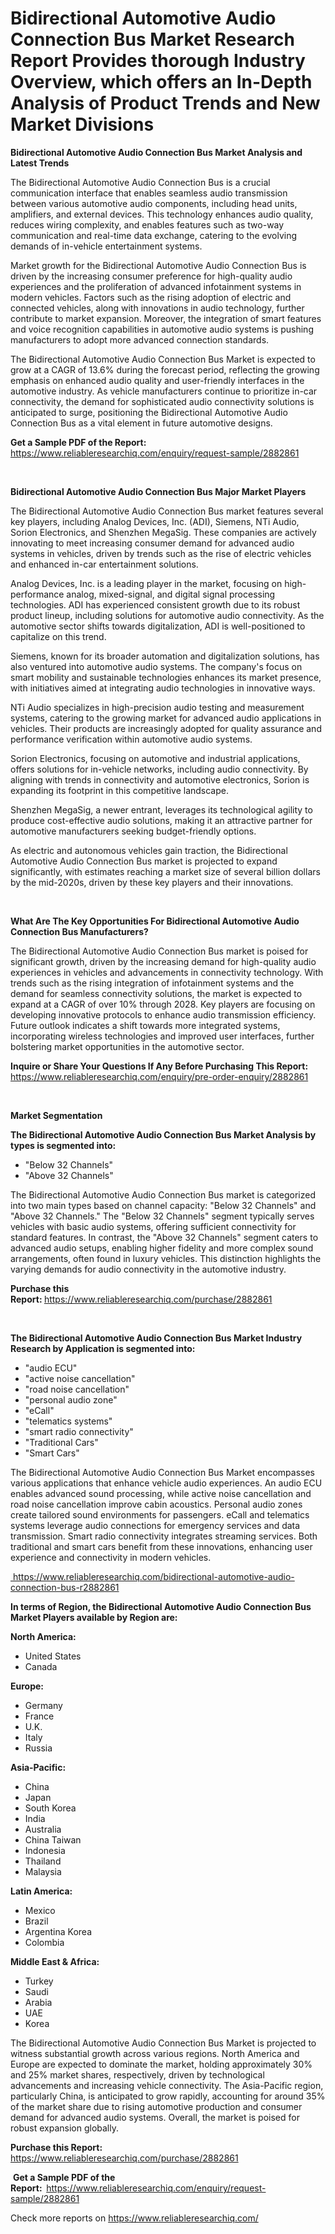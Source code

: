 <p><h1>Bidirectional Automotive Audio Connection Bus Market Research Report Provides thorough Industry Overview, which offers an In-Depth Analysis of Product Trends and New Market Divisions</h1></p><p><strong>Bidirectional Automotive Audio Connection Bus Market Analysis and Latest Trends</strong></p>
<p><p>The Bidirectional Automotive Audio Connection Bus is a crucial communication interface that enables seamless audio transmission between various automotive audio components, including head units, amplifiers, and external devices. This technology enhances audio quality, reduces wiring complexity, and enables features such as two-way communication and real-time data exchange, catering to the evolving demands of in-vehicle entertainment systems.</p><p>Market growth for the Bidirectional Automotive Audio Connection Bus is driven by the increasing consumer preference for high-quality audio experiences and the proliferation of advanced infotainment systems in modern vehicles. Factors such as the rising adoption of electric and connected vehicles, along with innovations in audio technology, further contribute to market expansion. Moreover, the integration of smart features and voice recognition capabilities in automotive audio systems is pushing manufacturers to adopt more advanced connection standards.</p><p>The Bidirectional Automotive Audio Connection Bus Market is expected to grow at a CAGR of 13.6% during the forecast period, reflecting the growing emphasis on enhanced audio quality and user-friendly interfaces in the automotive industry. As vehicle manufacturers continue to prioritize in-car connectivity, the demand for sophisticated audio connectivity solutions is anticipated to surge, positioning the Bidirectional Automotive Audio Connection Bus as a vital element in future automotive designs.</p></p>
<p><strong>Get a Sample PDF of the Report:&nbsp;</strong> <a href="https://www.reliableresearchiq.com/enquiry/request-sample/2882861?utm_campaign=2301&utm_medium=2&utm_source=Github&utm_content=ia&utm_term=13032025&utm_id=bidirectional-automotive-audio-connection-bus">https://www.reliableresearchiq.com/enquiry/request-sample/2882861</a></p>
<p>&nbsp;</p>
<p><strong>Bidirectional Automotive Audio Connection Bus Major Market Players</strong></p>
<p><p>The Bidirectional Automotive Audio Connection Bus market features several key players, including Analog Devices, Inc. (ADI), Siemens, NTi Audio, Sorion Electronics, and Shenzhen MegaSig. These companies are actively innovating to meet increasing consumer demand for advanced audio systems in vehicles, driven by trends such as the rise of electric vehicles and enhanced in-car entertainment solutions.</p><p>Analog Devices, Inc. is a leading player in the market, focusing on high-performance analog, mixed-signal, and digital signal processing technologies. ADI has experienced consistent growth due to its robust product lineup, including solutions for automotive audio connectivity. As the automotive sector shifts towards digitalization, ADI is well-positioned to capitalize on this trend.</p><p>Siemens, known for its broader automation and digitalization solutions, has also ventured into automotive audio systems. The company's focus on smart mobility and sustainable technologies enhances its market presence, with initiatives aimed at integrating audio technologies in innovative ways.</p><p>NTi Audio specializes in high-precision audio testing and measurement systems, catering to the growing market for advanced audio applications in vehicles. Their products are increasingly adopted for quality assurance and performance verification within automotive audio systems.</p><p>Sorion Electronics, focusing on automotive and industrial applications, offers solutions for in-vehicle networks, including audio connectivity. By aligning with trends in connectivity and automotive electronics, Sorion is expanding its footprint in this competitive landscape.</p><p>Shenzhen MegaSig, a newer entrant, leverages its technological agility to produce cost-effective audio solutions, making it an attractive partner for automotive manufacturers seeking budget-friendly options.</p><p>As electric and autonomous vehicles gain traction, the Bidirectional Automotive Audio Connection Bus market is projected to expand significantly, with estimates reaching a market size of several billion dollars by the mid-2020s, driven by these key players and their innovations.</p></p>
<p>&nbsp;</p>
<p><strong>What Are The Key Opportunities For Bidirectional Automotive Audio Connection Bus Manufacturers?</strong></p>
<p><p>The Bidirectional Automotive Audio Connection Bus market is poised for significant growth, driven by the increasing demand for high-quality audio experiences in vehicles and advancements in connectivity technology. With trends such as the rising integration of infotainment systems and the demand for seamless connectivity solutions, the market is expected to expand at a CAGR of over 10% through 2028. Key players are focusing on developing innovative protocols to enhance audio transmission efficiency. Future outlook indicates a shift towards more integrated systems, incorporating wireless technologies and improved user interfaces, further bolstering market opportunities in the automotive sector.</p></p>
<p><strong>Inquire or Share Your Questions If Any Before Purchasing This Report:</strong> <a href="https://www.reliableresearchiq.com/enquiry/pre-order-enquiry/2882861?utm_campaign=2301&utm_medium=2&utm_source=Github&utm_content=ia&utm_term=13032025&utm_id=bidirectional-automotive-audio-connection-bus">https://www.reliableresearchiq.com/enquiry/pre-order-enquiry/2882861</a></p>
<p>&nbsp;</p>
<p><strong>Market Segmentation</strong></p>
<p><strong>The Bidirectional Automotive Audio Connection Bus Market Analysis by types is segmented into:</strong></p>
<p><ul><li>"Below 32 Channels"</li><li>"Above 32 Channels"</li></ul></p>
<p><p>The Bidirectional Automotive Audio Connection Bus market is categorized into two main types based on channel capacity: "Below 32 Channels" and "Above 32 Channels." The "Below 32 Channels" segment typically serves vehicles with basic audio systems, offering sufficient connectivity for standard features. In contrast, the "Above 32 Channels" segment caters to advanced audio setups, enabling higher fidelity and more complex sound arrangements, often found in luxury vehicles. This distinction highlights the varying demands for audio connectivity in the automotive industry.</p></p>
<p><strong>Purchase this Report:&nbsp;</strong><a href="https://www.reliableresearchiq.com/purchase/2882861?utm_campaign=2301&utm_medium=2&utm_source=Github&utm_content=ia&utm_term=13032025&utm_id=bidirectional-automotive-audio-connection-bus">https://www.reliableresearchiq.com/purchase/2882861</a></p>
<p>&nbsp;</p>
<p><strong>The Bidirectional Automotive Audio Connection Bus Market Industry Research by Application is segmented into:</strong></p>
<p><ul><li>"audio ECU"</li><li>"active noise cancellation"</li><li>"road noise cancellation"</li><li>"personal audio zone"</li><li>"eCall"</li><li>"telematics systems"</li><li>"smart radio connectivity"</li><li>"Traditional Cars"</li><li>"Smart Cars"</li></ul></p>
<p><p>The Bidirectional Automotive Audio Connection Bus Market encompasses various applications that enhance vehicle audio experiences. An audio ECU enables advanced sound processing, while active noise cancellation and road noise cancellation improve cabin acoustics. Personal audio zones create tailored sound environments for passengers. eCall and telematics systems leverage audio connections for emergency services and data transmission. Smart radio connectivity integrates streaming services. Both traditional and smart cars benefit from these innovations, enhancing user experience and connectivity in modern vehicles.</p></p>
<p><a href="https://www.reliableresearchiq.com/bidirectional-automotive-audio-connection-bus-r2882861?utm_campaign=2301&utm_medium=2&utm_source=Github&utm_content=ia&utm_term=13032025&utm_id=bidirectional-automotive-audio-connection-bus">&nbsp;https://www.reliableresearchiq.com/bidirectional-automotive-audio-connection-bus-r2882861</a></p>
<p><strong>In terms of Region, the Bidirectional Automotive Audio Connection Bus Market Players available by Region are:</strong></p>
<p>
    <p> <strong> North America: </strong>
        <ul>
            <li>United States</li>
            <li>Canada</li>
        </ul>
        </p> 
    <p> <strong> Europe: </strong>
        <ul>
            <li>Germany</li>
            <li>France</li>
            <li>U.K.</li>
            <li>Italy</li>
            <li>Russia</li>
        </ul>
        </p> 
    <p> <strong> Asia-Pacific: </strong>
        <ul>
            <li>China</li>
            <li>Japan</li>
            <li>South Korea</li>
            <li>India</li>
            <li>Australia</li>
            <li>China Taiwan</li>
            <li>Indonesia</li>
            <li>Thailand</li>
            <li>Malaysia</li>
        </ul>
        </p> 
    <p> <strong> Latin America: </strong>
        <ul>
            <li>Mexico</li>
            <li>Brazil</li>
            <li>Argentina Korea</li>
            <li>Colombia</li>
        </ul>
        </p> 
    <p> <strong> Middle East & Africa: </strong>
        <ul>
            <li>Turkey</li>
            <li>Saudi</li>
            <li>Arabia</li>
            <li>UAE</li>
            <li>Korea</li>
        </ul>
    </p>
    </p>
<p><p>The Bidirectional Automotive Audio Connection Bus Market is projected to witness substantial growth across various regions. North America and Europe are expected to dominate the market, holding approximately 30% and 25% market shares, respectively, driven by technological advancements and increasing vehicle connectivity. The Asia-Pacific region, particularly China, is anticipated to grow rapidly, accounting for around 35% of the market share due to rising automotive production and consumer demand for advanced audio systems. Overall, the market is poised for robust expansion globally.</p></p>
<p><strong>Purchase this Report: </strong><a href="https://www.reliableresearchiq.com/purchase/2882861?utm_campaign=2301&utm_medium=2&utm_source=Github&utm_content=ia&utm_term=13032025&utm_id=bidirectional-automotive-audio-connection-bus">https://www.reliableresearchiq.com/purchase/2882861</a></p>
<p>&nbsp;<strong>Get a Sample PDF of the Report:&nbsp;&nbsp;</strong><a href="https://www.reliableresearchiq.com/enquiry/request-sample/2882861?utm_campaign=2301&utm_medium=2&utm_source=Github&utm_content=ia&utm_term=13032025&utm_id=bidirectional-automotive-audio-connection-bus">https://www.reliableresearchiq.com/enquiry/request-sample/2882861</a></p>
<p><strong></strong></p>
<p>Check more reports on <a href="https://www.reliableresearchiq.com/?utm_campaign=2301&utm_medium=2&utm_source=Github&utm_content=ia&utm_term=13032025&utm_id=bidirectional-automotive-audio-connection-bus">https://www.reliableresearchiq.com/</a></p>